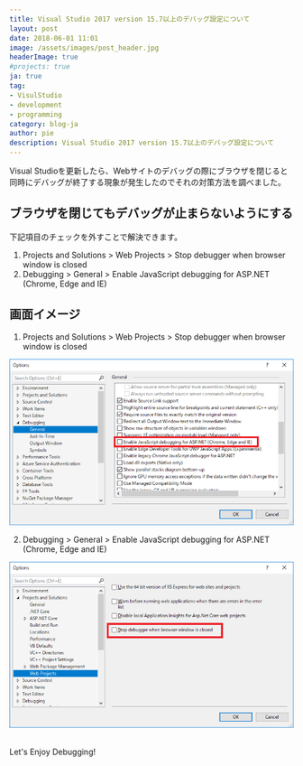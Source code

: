 ```yaml
---
title: Visual Studio 2017 version 15.7以上のデバッグ設定について
layout: post
date: 2018-06-01 11:01
image: /assets/images/post_header.jpg
headerImage: true
#projects: true
ja: true
tag:
- VisulStudio
- development
- programming
category: blog-ja
author: pie
description: Visual Studio 2017 version 15.7以上のデバッグ設定について
---
```


Visual Studioを更新したら、Webサイトのデバッグの際にブラウザを閉じると同時にデバッグが終了する現象が発生したのでそれの対策方法を調べました。

## ブラウザを閉じてもデバッグが止まらないようにする

下記項目のチェックを外すことで解決できます。
1. Projects and Solutions > Web Projects > Stop debugger when browser window is closed
2. Debugging > General > Enable JavaScript debugging for ASP.NET (Chrome, Edge and IE)

## 画面イメージ

1. Projects and Solutions > Web Projects > Stop debugger when browser window is closed

![0011-1](/assets/images/post/0011-1.png)

2. Debugging > General > Enable JavaScript debugging for ASP.NET (Chrome, Edge and IE)

![0011-2](/assets/images/post/0011-2.png)

<br>
Let's Enjoy Debugging!
